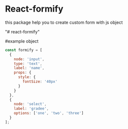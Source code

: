 # React-formify
this package help you to create custom form with js object


"# react-formify" 





#example object
```javascript
const formify = [
  {
    node: 'input',
    type: 'text',
    label: 'name',
    props: {
      style: {
        fontSize: '40px'
      }
    }
  }, 
  {
    node: 'select',
    label: 'gradee',
    options: ['one', 'two', 'three']
  }
];
```